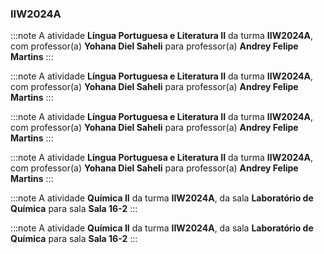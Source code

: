 ### IIW2024A


:::note
A atividade **Língua Portuguesa e Literatura II** da turma **IIW2024A**, com professor(a) **Yohana Diel Saheli** para professor(a) **Andrey Felipe Martins**
:::
        


:::note
A atividade **Língua Portuguesa e Literatura II** da turma **IIW2024A**, com professor(a) **Yohana Diel Saheli** para professor(a) **Andrey Felipe Martins**
:::
        


:::note
A atividade **Língua Portuguesa e Literatura II** da turma **IIW2024A**, com professor(a) **Yohana Diel Saheli** para professor(a) **Andrey Felipe Martins**
:::
        


:::note
A atividade **Língua Portuguesa e Literatura II** da turma **IIW2024A**, com professor(a) **Yohana Diel Saheli** para professor(a) **Andrey Felipe Martins**
:::
        


:::note
A atividade **Química II** da turma **IIW2024A**, da sala **Laboratório de Química** para sala **Sala 16-2**
:::
        


:::note
A atividade **Química II** da turma **IIW2024A**, da sala **Laboratório de Química** para sala **Sala 16-2**
:::
        

